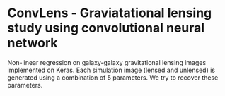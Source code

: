 # ConvLens - Graviatational lensing study using convolutional neural network

Non-linear regression on galaxy-galaxy gravitational lensing images implemented on Keras. Each simulation image (lensed and unlensed) is generated using a combination of 5 parameters. We try to recover these parameters.  

